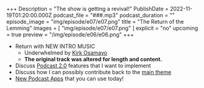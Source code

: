 +++
Description = "The show is getting a revival!"
PublishDate = 2022-11-19T01:20:00.000Z
podcast_file = "###.mp3"
podcast_duration = ""
episode_image = "img/episode/e07/e07.png"
title = "The Return of the Lemming"
images = [ "img/episode/e07/e07.png" ]
explicit = "no"
upcoming = true
preview = "/img/episode/e06/e06.png"
+++
* Return with NEW INTRO MUSIC
    * Underwhelmed by [Kirk Osamayo](https://freemusicarchive.org/music/kirk-osamayo/purple-season-3/underwhelmed/)
    * **The original track was altered for length and content.**
* Discuss [Podcast 2.0](https://github.com/Podcastindex-org/podcast-namespace) features that I want to implement
* Discuss how I can possibly contribute back to the [main theme](https://github.com/mattstratton/castanet/issues/391)
* [New Podcast Apps](https://podcastindex.org/apps?appTypes=app&elements=Value) that you can use today!